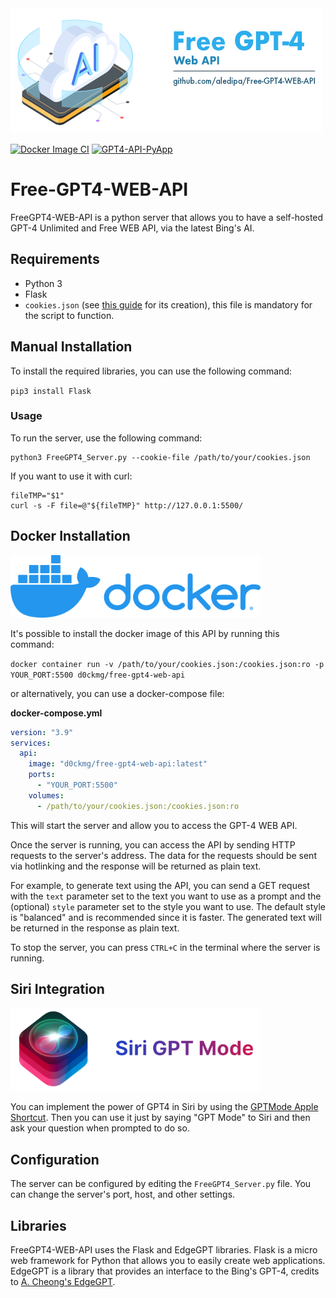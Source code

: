 <img src="./img/Free-GPT4-LOGO_(icon_by_vectorsmarket15).png" width="500" height="200" />

[![Docker Image CI](https://github.com/aledipa/Free-GPT4-WEB-API/actions/workflows/docker-image.yml/badge.svg)](https://github.com/aledipa/Free-GPT4-WEB-API/actions/workflows/docker-image.yml)
[![GPT4-API-PyApp](https://github.com/aledipa/Free-GPT4-WEB-API/actions/workflows/python-app.yml/badge.svg)](https://github.com/aledipa/Free-GPT4-WEB-API/actions/workflows/python-app.yml)

# Free-GPT4-WEB-API

FreeGPT4-WEB-API is a python server that allows you to have a self-hosted GPT-4 Unlimited and Free WEB API, via the latest Bing's AI.

## Requirements

- Python 3
- Flask
- `cookies.json` (see [this guide](https://github.com/acheong08/EdgeGPT#getting-authentication-required) for its creation), this file is mandatory for the script to function.
## Manual Installation
To install the required libraries, you can use the following command:

`pip3 install Flask`

### Usage

To run the server, use the following command:

```shell
python3 FreeGPT4_Server.py --cookie-file /path/to/your/cookies.json
```

If you want to use it with curl:

```shell
fileTMP="$1"
curl -s -F file=@"${fileTMP}" http://127.0.0.1:5500/
```
## Docker Installation
<img src="./img/docker-logo.webp" width="400" height="100" />

It's possible to install the docker image of this API by running this command:

`docker container run -v /path/to/your/cookies.json:/cookies.json:ro -p YOUR_PORT:5500 d0ckmg/free-gpt4-web-api`

or alternatively, you can use a docker-compose file:

**docker-compose.yml**

```yaml
version: "3.9"
services:
  api:
    image: "d0ckmg/free-gpt4-web-api:latest"
    ports:
      - "YOUR_PORT:5500"
    volumes:
      - /path/to/your/cookies.json:/cookies.json:ro
```

This will start the server and allow you to access the GPT-4 WEB API.

Once the server is running, you can access the API by sending HTTP requests to the server's address. The data for the requests should be sent via hotlinking and the response will be returned as plain text.

For example, to generate text using the API, you can send a GET request with the `text` parameter set to the text you want to use as a prompt and the (optional) `style` parameter set to the style you want to use. The default style is "balanced" and is recommended since it is faster. The generated text will be returned in the response as plain text.

To stop the server, you can press `CTRL+C` in the terminal where the server is running.

## Siri Integration
<img src="./img/GPTMode_Logo.png" width="400" height="133" />

You can implement the power of GPT4 in Siri by using the [GPTMode Apple Shortcut](https://www.icloud.com/shortcuts/bfeed30555854958bd6165fa4d82e21b).
Then you can use it just by saying "GPT Mode" to Siri and then ask your question when prompted to do so.

## Configuration

The server can be configured by editing the `FreeGPT4_Server.py` file. You can change the server's port, host, and other settings.

## Libraries

FreeGPT4-WEB-API uses the Flask and EdgeGPT libraries. Flask is a micro web framework for Python that allows you to easily create web applications. EdgeGPT is a library that provides an interface to the Bing's GPT-4, credits to [A. Cheong's EdgeGPT](https://github.com/acheong08/EdgeGPT).



